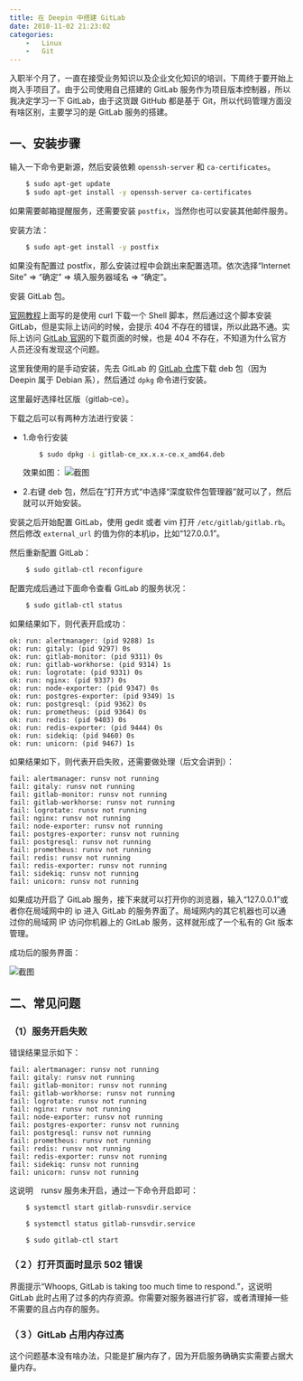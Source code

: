 ```yaml
---
title: 在 Deepin 中搭建 GitLab
date: 2018-11-02 21:23:02
categories: 
    -   Linux
    -   Git
---
```

入职半个月了，一直在接受业务知识以及企业文化知识的培训，下周终于要开始上岗入手项目了。由于公司使用自己搭建的 GitLab 服务作为项目版本控制器，所以我决定学习一下 GitLab，由于这货跟 GitHub 都是基于 Git，所以代码管理方面没有啥区别，主要学习的是 GitLab 服务的搭建。

## 一、安装步骤

输入一下命令更新源，然后安装依赖 `openssh-server` 和 `ca-certificates`。
```bash
    $ sudo apt-get update
    $ sudo apt-get install -y openssh-server ca-certificates
```
如果需要邮箱提醒服务，还需要安装 `postfix`，当然你也可以安装其他邮件服务。
<!-- more -->
安装方法：
```bash
    $ sudo apt-get install -y postfix
```
如果没有配置过 postfix，那么安装过程中会跳出来配置选项。依次选择“Internet Site” => “确定” => 填入服务器域名 => “确定”。

安装 GitLab 包。

[官网教程](https://about.gitlab.com/installation/#ubuntu)上面写的是使用 curl 下载一个 Shell 脚本，然后通过这个脚本安装 GitLab，但是实际上访问的时候，会提示 404 不存在的错误，所以此路不通。实际上访问 [GitLab 官网](https://about.gitlab.com/downloads/)的下载页面的时候，也是 404 不存在，不知道为什么官方人员还没有发现这个问题。

这里我使用的是手动安装，先去 GitLab 的 [GitLab 仓库](https://packages.gitlab.com/gitlab/gitlab-ce/)下载 deb 包（因为 Deepin 属于 Debian 系），然后通过 `dpkg` 命令进行安装。

这里最好选择社区版（gitlab-ce）。

下载之后可以有两种方法进行安装：

*   1.命令行安装
    ```bash
        $ sudo dpkg -i gitlab-ce_xx.x.x-ce.x_amd64.deb
    ```
    效果如图：
    ![截图](https://github.com/zhongdeming428/MyMemorandum/blob/master/Notes/pics/%E6%B7%B1%E5%BA%A6%E6%88%AA%E5%9B%BE_deepin-terminal_20180728130718.png?raw=true)

*   2.右键 deb 包，然后在”打开方式“中选择“深度软件包管理器”就可以了，然后就可以开始安装。

安装之后开始配置 GitLab，使用 gedit 或者 vim 打开 `/etc/gitlab/gitlab.rb`。然后修改 `external_url` 的值为你的本机ip，比如“127.0.0.1”。

然后重新配置 GitLab：
```bash
    $ sudo gitlab-ctl reconfigure
```
配置完成后通过下面命令查看 GitLab 的服务状况：
```bash
    $ sudo gitlab-ctl status
```
如果结果如下，则代表开启成功：

    ok: run: alertmanager: (pid 9288) 1s
    ok: run: gitaly: (pid 9297) 0s
    ok: run: gitlab-monitor: (pid 9311) 0s
    ok: run: gitlab-workhorse: (pid 9314) 1s
    ok: run: logrotate: (pid 9331) 0s
    ok: run: nginx: (pid 9337) 0s
    ok: run: node-exporter: (pid 9347) 0s
    ok: run: postgres-exporter: (pid 9349) 1s
    ok: run: postgresql: (pid 9362) 0s
    ok: run: prometheus: (pid 9364) 0s
    ok: run: redis: (pid 9403) 0s
    ok: run: redis-exporter: (pid 9444) 0s
    ok: run: sidekiq: (pid 9460) 0s
    ok: run: unicorn: (pid 9467) 1s

如果结果如下，则代表开启失败，还需要做处理（后文会讲到）：

    fail: alertmanager: runsv not running
    fail: gitaly: runsv not running
    fail: gitlab-monitor: runsv not running
    fail: gitlab-workhorse: runsv not running
    fail: logrotate: runsv not running
    fail: nginx: runsv not running
    fail: node-exporter: runsv not running
    fail: postgres-exporter: runsv not running
    fail: postgresql: runsv not running
    fail: prometheus: runsv not running
    fail: redis: runsv not running
    fail: redis-exporter: runsv not running
    fail: sidekiq: runsv not running
    fail: unicorn: runsv not running

如果成功开启了 GitLab 服务，接下来就可以打开你的浏览器，输入“127.0.0.1”或者你在局域网中的 ip 进入 GitLab 的服务界面了。局域网内的其它机器也可以通过你的局域网 IP 访问你机器上的 GitLab 服务，这样就形成了一个私有的 Git 版本管理。

成功后的服务界面：

![截图](https://github.com/zhongdeming428/MyMemorandum/blob/master/Notes/pics/%E6%B7%B1%E5%BA%A6%E6%88%AA%E5%9B%BE_%E9%80%89%E6%8B%A9%E5%8C%BA%E5%9F%9F_20180728134235.png?raw=true)

## 二、常见问题

### （1）服务开启失败

错误结果显示如下：

    fail: alertmanager: runsv not running
    fail: gitaly: runsv not running
    fail: gitlab-monitor: runsv not running
    fail: gitlab-workhorse: runsv not running
    fail: logrotate: runsv not running
    fail: nginx: runsv not running
    fail: node-exporter: runsv not running
    fail: postgres-exporter: runsv not running
    fail: postgresql: runsv not running
    fail: prometheus: runsv not running
    fail: redis: runsv not running
    fail: redis-exporter: runsv not running
    fail: sidekiq: runsv not running
    fail: unicorn: runsv not running

这说明　runsv 服务未开启，通过一下命令开启即可：
```bash
    $ systemctl start gitlab-runsvdir.service

    $ systemctl status gitlab-runsvdir.service

    $ sudo gitlab-ctl start
```
### （２）打开页面时显示 502 错误

界面提示“Whoops, GitLab is taking too much time to respond.”，这说明 GitLab 此时占用了过多的内存资源。你需要对服务器进行扩容，或者清理掉一些不需要的且占内存的服务。

### （３）GitLab 占用内存过高

这个问题基本没有啥办法，只能是扩展内存了，因为开启服务确确实实需要占据大量内存。